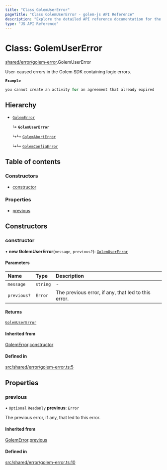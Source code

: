```yaml
---
title: "Class GolemUserError"
pageTitle: "Class GolemUserError - golem-js API Reference"
description: "Explore the detailed API reference documentation for the Class GolemUserError within the golem-js SDK for the Golem Network."
type: "JS API Reference"
---
```

# Class: GolemUserError

[shared/error/golem-error](../modules/shared_error_golem_error).GolemUserError

User-caused errors in the Golem SDK containing logic errors.

**`Example`**

```ts
you cannot create an activity for an agreement that already expired
```

## Hierarchy

- [`GolemError`](shared_error_golem_error.GolemError)

  ↳ **`GolemUserError`**

  ↳↳ [`GolemAbortError`](shared_error_golem_error.GolemAbortError)

  ↳↳ [`GolemConfigError`](shared_error_golem_error.GolemConfigError)

## Table of contents

### Constructors

- [constructor](shared_error_golem_error.GolemUserError#constructor)

### Properties

- [previous](shared_error_golem_error.GolemUserError#previous)

## Constructors

### constructor

• **new GolemUserError**(`message`, `previous?`): [`GolemUserError`](shared_error_golem_error.GolemUserError)

#### Parameters

| Name | Type | Description |
| :------ | :------ | :------ |
| `message` | `string` | - |
| `previous?` | `Error` | The previous error, if any, that led to this error. |

#### Returns

[`GolemUserError`](shared_error_golem_error.GolemUserError)

#### Inherited from

[GolemError](shared_error_golem_error.GolemError).[constructor](shared_error_golem_error.GolemError#constructor)

#### Defined in

[src/shared/error/golem-error.ts:5](https://github.com/golemfactory/golem-js/blob/570126bc/src/shared/error/golem-error.ts#L5)

## Properties

### previous

• `Optional` `Readonly` **previous**: `Error`

The previous error, if any, that led to this error.

#### Inherited from

[GolemError](shared_error_golem_error.GolemError).[previous](shared_error_golem_error.GolemError#previous)

#### Defined in

[src/shared/error/golem-error.ts:10](https://github.com/golemfactory/golem-js/blob/570126bc/src/shared/error/golem-error.ts#L10)

